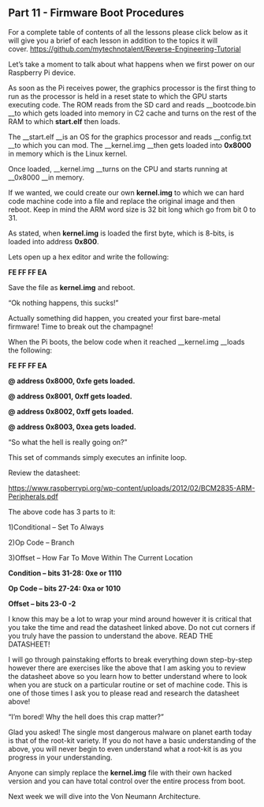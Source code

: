 ## Part 11 - Firmware Boot Procedures

For a complete table of contents of all the lessons please click below as it will give you a brief of each lesson in addition to the topics it will cover.&nbsp;https://github.com/mytechnotalent/Reverse-Engineering-Tutorial

Let’s take a moment to talk about what happens when we first power on our Raspberry Pi device.

As soon as the Pi receives power, the graphics processor is the first thing to run as the processor is held in a reset state to which the GPU starts executing code.&nbsp;The ROM reads from the SD card and reads __bootcode.bin __to which gets loaded into memory in C2 cache and turns on the rest of the RAM to which __start.elf__ then loads.

The __start.elf __is an OS for the graphics processor and reads __config.txt __to which you can mod.&nbsp;The __kernel.img __then gets loaded into __0x8000__ in memory which is the Linux kernel.

Once loaded, __kernel.img __turns on the CPU and starts running at __0x8000 __in memory.&nbsp;

If we wanted, we could create our own __kernel.img__ to which we can hard code machine code into a file and replace the original image and then reboot.&nbsp;Keep in mind the ARM word size is 32 bit long which go from bit 0 to 31.&nbsp;

As stated, when __kernel.img__ is loaded the first byte, which is 8-bits, is loaded into address __0x800__.

Lets open up a hex editor and write the following:

__FE FF FF EA__

Save the file as __kernel.img__ and reboot.

“Ok nothing happens, this sucks!”

Actually something did happen, you created your first bare-metal firmware!&nbsp;Time to break out the champagne!&nbsp;

When the Pi boots, the below code when it reached __kernel.img __loads the following:

__FE FF FF EA__

__@ address 0x8000, 0xfe gets loaded.__

__@ address 0x8001, 0xff gets loaded.__

__@ address 0x8002, 0xff gets loaded.__

__@ address 0x8003, 0xea gets loaded.__

“So what the hell is really going on?”

This set of commands simply executes an infinite loop.&nbsp;

Review the datasheet:

<a href="https://www.raspberrypi.org/wp-content/uploads/2012/02/BCM2835-ARM-Peripherals.pdf" rel="nofollow noopener" target="_blank">https://www.raspberrypi.org/wp-content/uploads/2012/02/BCM2835-ARM-Peripherals.pdf</a>

The above code has 3 parts to it:

1)Conditional – Set To Always

2)Op Code – Branch

3)Offset – How Far To Move Within The Current Location

__Condition – bits 31-28:&nbsp;0xe or 1110__

__Op Code – bits 27-24:&nbsp;0xa or 1010__

__Offset – bits 23-0 -2__

I know this may be a lot to wrap your mind around however it is critical that you take the time and read the datasheet linked above. Do not cut corners if you truly have the passion to understand the above.&nbsp;READ THE DATASHEET!

I will go through painstaking efforts to break everything down step-by-step however there are exercises like the above that I am asking you to review the datasheet above so you learn how to better understand where to look when you are stuck on a particular routine or set of machine code.&nbsp;This is one of those times I ask you to please read and research the datasheet above!

“I’m bored!&nbsp;Why the hell does this crap matter?”

Glad you asked!&nbsp;The single most dangerous malware on planet earth today is that of the root-kit variety.&nbsp;If you do not have a basic understanding of the above, you will never begin to even understand what a root-kit is as you progress in your understanding.

Anyone can simply replace the __kernel.img__ file with their own hacked version and you can have total control over the entire process from boot.

Next week we will dive into the Von Neumann Architecture.